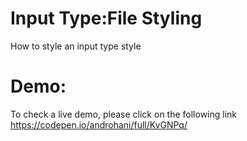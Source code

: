 # Input Type:File Styling
How to style an input type style

# Demo:
To check a live demo, please click on the following link https://codepen.io/androhani/full/KvGNPq/
